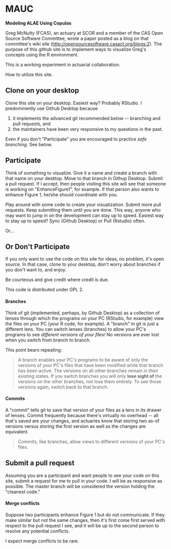 # MAUC

**Modeling ALAE Using Copulas**

Greg McNulty (FCAS),
an actuary at SCOR and a member of the 
CAS Open Source Software Committee,
wrote a paper posted as a blog
on that committee's wiki site
(http://opensourcesoftware.casact.org/blogs:2).
The purpose of this github site is to implement ways
to visualize Greg's concepts using 
the R environment.

This is a working experiment in actuarial collaboration.

How to utilize this site.

## Clone on your desktop

Clone this site on your desktop.
Easiest way?
Probably RStudio.
I predominently
use Github Desktop
because 

1. it implements the advanced git recommended below -- 
branching and pull requests, and
2. the maintainers have been
very responsive to my questions in the past.

Even if you don't "Participate"
you are encouraged to practice *safe branching*.
See below.

## Participate

Think of something to visualize.
Give it a name
and create a branch with that name on your desktop.
Move to that branch in Githup Desktop.
Submit a pull request.
If I accept, 
then people visiting this site will see that someone
is working on "EnhanceFigure1", for example.
If that person also wants to enhance Figure 1,
he/she should coordinate with you.

Play around with some code to create your visualization.
Submit more pull requests.
Keep submitting them until you are done.
This way, anyone who may want to jump in on the development
can stay up to speed.
Easiest way to stay up to speed?
Sync (Github Desktop) or Pull (Rstudio) often.

Or...

## Or Don't Participate

If you only want to use the code on this site for ideas,
no problem,
it's open source.
In that case,
clone to your desktop,
don't worry about branches if
you don't want to,
and enjoy.

Be courteous and give credit where credit is due.

This code is distributed under GPL 2.


#### Branches

Think of git (implemented, perhaps, by Github Desktop)
as a collection of lenses through which 
the programs on your PC
(RStudio, for example)
view the files on your PC
(your R code, for example).
A "branch" in git is just
a different lens.
You can switch lenses (branches)
to allow your PC's programs to see 
*different versions of your files!*
No versions are ever lost
when you switch from branch to branch.

This point bears repeating:
>A branch enables your PC's
programs to be aware of only the versions of your PC's files
that have been modified while that branch has been active.
The versions on all other branches remain in their existing states.
If you switch branches you will only **lose sight of** 
the versions on the other branches,
not lose them entirely.
To see those versions again, switch back to that branch.

#### Commits

A "commit" tells git to save that version
of your files as a lens in its drawer of lenses.
Commit frequently because there's virtually no overhead --
all that's saved are your changes,
and actuaries know that 
storing two as-of versions versus
storing the first version as well as the changes
are equivalent.

>Commits,
like branches,
allow views to different versions of your PC's files.

## Submit a pull request

Assuming you are a participant and want 
people to see your code on this site,
submit a request for me to pull in your code.
I will be as responsive as possible.
The master branch will be considered
the version holding the "cleanest code."

#### Merge conflicts

Suppose two participants
enhance Figure 1
but do not communicate.
If they make similar but not the
same changes, 
then it's first come first served 
with respect to the pull request I see,
and it will be up to the second person
to resolve any potential conflicts.

I expect merge conflicts to be rare.
